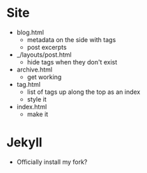 # Site #

* blog.html
	* metadata on the side with tags
	* post excerpts
* _/layouts/post.html
	* hide tags when they don't exist
* archive.html
	* get working
* tag.html
	* list of tags up along the top as an index
	* style it
* index.html
	* make it

# Jekyll #

* Officially install my fork?